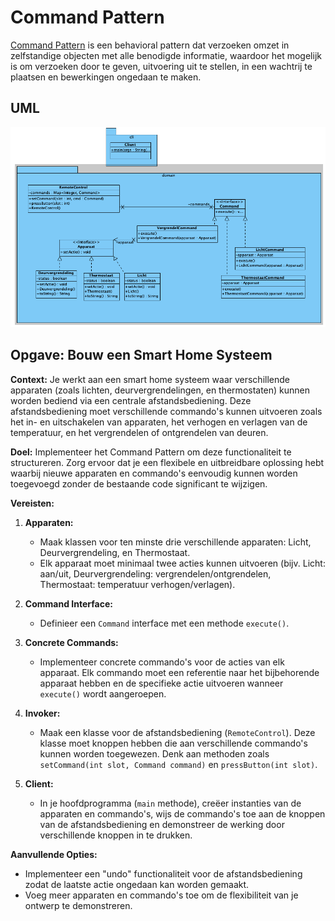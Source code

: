 # Command Pattern

[Command Pattern](https://refactoring.guru/design-patterns/command)
is een behavioral pattern dat verzoeken omzet in zelfstandige objecten met
alle benodigde informatie, waardoor het mogelijk is om verzoeken door te geven,
uitvoering uit te stellen, in een wachtrij te plaatsen en bewerkingen ongedaan
te maken.

## UML

![Command Pattern UML](./uml/uml.png)

## Opgave:  Bouw een Smart Home Systeem

**Context:**
Je werkt aan een smart home systeem waar verschillende apparaten (zoals lichten, deurvergrendelingen, en thermostaten) kunnen worden bediend via een centrale afstandsbediening. Deze afstandsbediening moet verschillende commando's kunnen uitvoeren zoals het in- en uitschakelen van apparaten, het verhogen en verlagen van de temperatuur, en het vergrendelen of ontgrendelen van deuren.

**Doel:**
Implementeer het Command Pattern om deze functionaliteit te structureren. Zorg ervoor dat je een flexibele en uitbreidbare oplossing hebt waarbij nieuwe apparaten en commando's eenvoudig kunnen worden toegevoegd zonder de bestaande code significant te wijzigen.

**Vereisten:**

1. **Apparaten:**
   - Maak klassen voor ten minste drie verschillende apparaten: Licht, Deurvergrendeling, en Thermostaat.
   - Elk apparaat moet minimaal twee acties kunnen uitvoeren (bijv. Licht: aan/uit, Deurvergrendeling: vergrendelen/ontgrendelen, Thermostaat: temperatuur verhogen/verlagen).

2. **Command Interface:**
   - Definieer een `Command` interface met een methode `execute()`.

3. **Concrete Commands:**
   - Implementeer concrete commando's voor de acties van elk apparaat. Elk commando moet een referentie naar het bijbehorende apparaat hebben en de specifieke actie uitvoeren wanneer `execute()` wordt aangeroepen.

4. **Invoker:**
   - Maak een klasse voor de afstandsbediening (`RemoteControl`). Deze klasse moet knoppen hebben die aan verschillende commando's kunnen worden toegewezen. Denk aan methoden zoals `setCommand(int slot, Command command)` en `pressButton(int slot)`.

5. **Client:**
   - In je hoofdprogramma (`main` methode), creëer instanties van de apparaten en commando's, wijs de commando's toe aan de knoppen van de afstandsbediening en demonstreer de werking door verschillende knoppen in te drukken.

**Aanvullende Opties:**

- Implementeer een "undo" functionaliteit voor de afstandsbediening zodat de laatste actie ongedaan kan worden gemaakt.
- Voeg meer apparaten en commando's toe om de flexibiliteit van je ontwerp te demonstreren.
